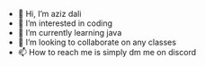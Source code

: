 - 👋 Hi, I’m aziz dali
- 👀 I’m interested in coding
- 🌱 I’m currently learning java
- 💞️ I’m looking to collaborate on any classes
- 📫 How to reach me is simply dm me on discord

<!---
azizdali13/azizdali13 is a ✨ special ✨ repository because its `README.md` (this file) appears on your GitHub profile.
You can click the Preview link to take a look at your changes.
--->
